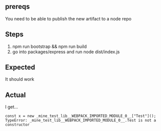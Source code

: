 ## prereqs

You need to be able to publish the new artifact to a node repo

## Steps

1. npm run bootstrap && npm run build
1. go into packages/express and run node dist/index.js

## Expected

It should work

## Actual

I get...

    const x = new _mine_test_lib__WEBPACK_IMPORTED_MODULE_0__["Test"]();
    TypeError: _mine_test_lib__WEBPACK_IMPORTED_MODULE_0__.Test is not a constructor